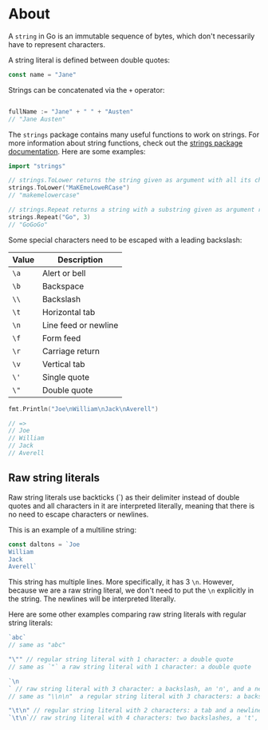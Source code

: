 # About

A `string` in Go is an immutable sequence of bytes, which don't necessarily have to represent characters.

A string literal is defined between double quotes:


```go
const name = "Jane"
```

Strings can be concatenated via the `+` operator:

```go

fullName := "Jane" + " " + "Austen"
// "Jane Austen"
```

The `strings` package contains many useful functions to work on strings.
For more information about string functions, check out the [strings package documentation](https://pkg.go.dev/strings).
Here are some examples:

```go
import "strings"

// strings.ToLower returns the string given as argument with all its characters lowercased
strings.ToLower("MaKEmeLoweRCase")
// "makemelowercase"

// strings.Repeat returns a string with a substring given as argument repeated many times
strings.Repeat("Go", 3)
// "GoGoGo" 
```

Some special characters need to be escaped with a leading backslash:

| Value | Description          |
| ----- | -------------------- |
| `\a`  | Alert or bell        |
| `\b`  | Backspace            |
| `\\`  | Backslash            |
| `\t`  | Horizontal tab       |
| `\n`  | Line feed or newline |
| `\f`  | Form feed            |
| `\r`  | Carriage return      |
| `\v`  | Vertical tab         |
| `\'`  | Single quote         |
| `\"`  | Double quote         |

```go
fmt.Println("Joe\nWilliam\nJack\nAverell") 

// =>
// Joe
// William
// Jack
// Averell
```

## Raw string literals

Raw string literals use backticks (\`) as their delimiter instead of double quotes and all characters in it are interpreted literally, meaning that there is no need to escape characters or newlines.

This is an example of a multiline string:

```go
const daltons = `Joe
William
Jack
Averell`
```

This string has multiple lines. More specifically, it has 3 `\n`. However, because we are a raw string literal, we don't need to put the `\n` explicitly in the string. The newlines will be interpreted literally.

Here are some other examples comparing raw string literals with regular string literals:

```go
`abc`
// same as "abc"

"\"" // regular string literal with 1 character: a double quote
// same as `"` a raw string literal with 1 character: a double quote

`\n
` // raw string literal with 3 character: a backslash, an 'n', and a newline
// same as "\\n\n"  a regular string literal with 3 characters: a backslash, an 'n', and a newline

"\t\n" // regular string literal with 2 characters: a tab and a newline
`\t\n`// raw string literal with 4 characters: two backslashes, a 't', and an 'n'
```



